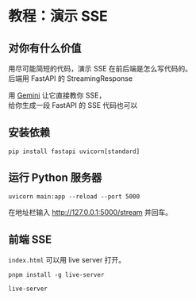 # 教程：演示 SSE 

## 对你有什么价值
用尽可能简短的代码，演示 SSE 在前后端是怎么写代码的。   
后端用 FastAPI 的 StreamingResponse    

用 [Gemini](https://gemini.google.com/app) 让它直接教你 SSE，  
给你生成一段 FastAPI 的 SSE 代码也可以   


## 安装依赖
```
pip install fastapi uvicorn[standard]
```

## 运行 Python 服务器
```
uvicorn main:app --reload --port 5000
```

在地址栏输入 http://127.0.0.1:5000/stream 并回车。

## 前端 SSE
`index.html` 可以用 live server 打开。

```
pnpm install -g live-server
```

```
live-server
```